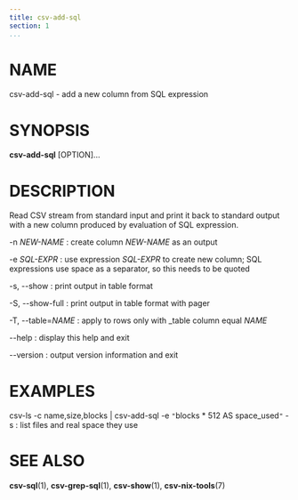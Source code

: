 ```yaml
---
title: csv-add-sql
section: 1
...
```


# NAME #

csv-add-sql - add a new column from SQL expression

# SYNOPSIS #

**csv-add-sql** [OPTION]...

# DESCRIPTION #

Read CSV stream from standard input and print it back to standard output with
a new column produced by evaluation of SQL expression.

-n *NEW-NAME*
:   create column *NEW-NAME* as an output

-e *SQL-EXPR*
:   use expression *SQL-EXPR* to create new column; SQL expressions use space
as a separator, so this needs to be quoted

-s, --show
:   print output in table format

-S, --show-full
:   print output in table format with pager

-T, --table=*NAME*
:   apply to rows only with _table column equal *NAME*

--help
:   display this help and exit

--version
:   output version information and exit

# EXAMPLES #

csv-ls -c name,size,blocks | csv-add-sql -e `"`blocks * 512 AS space_used`"` -s
:   list files and real space they use

# SEE ALSO #

**csv-sql**(1), **csv-grep-sql**(1), **csv-show**(1), **csv-nix-tools**(7)
